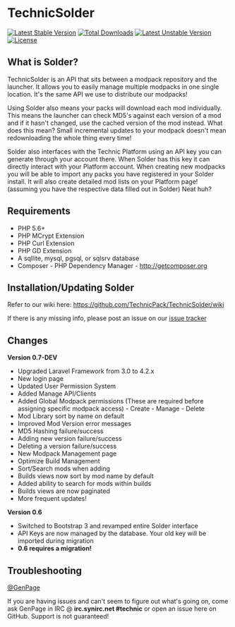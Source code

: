 TechnicSolder
=============

[![Latest Stable Version](https://poser.pugx.org/solder/solder/v/stable.svg)](https://packagist.org/packages/solder/solder) [![Total Downloads](https://poser.pugx.org/solder/solder/downloads.svg)](https://packagist.org/packages/solder/solder) [![Latest Unstable Version](https://poser.pugx.org/solder/solder/v/unstable.svg)](https://packagist.org/packages/solder/solder) [![License](https://poser.pugx.org/solder/solder/license.svg)](https://packagist.org/packages/solder/solder)

What is Solder?
--------------

TechnicSolder is an API that sits between a modpack repository and the launcher. It allows you to easily manage multiple modpacks in one single location. It's the same API we use to distribute our modpacks!

Using Solder also means your packs will download each mod individually. This means the launcher can check MD5's against each version of a mod and if it hasn't changed, use the cached version of the mod instead. What does this mean? Small incremental updates to your modpack doesn't mean redownloading the whole thing every time!

Solder also interfaces with the Technic Platform using an API key you can generate through your account there. When Solder has this key it can directly interact with your Platform account. When creating new modpacks you will be able to import any packs you have registered in your Solder install. It will also create detailed mod lists on your Platform page! (assuming you have the respective data filled out in Solder) Neat huh?

Requirements
-------------

* PHP 5.6+ 
* PHP MCrypt Extension
* PHP Curl Extension
* PHP GD Extension
* A sqllite, mysql, pgsql, or sqlsrv database
* Composer - PHP Dependency Manager - http://getcomposer.org

Installation/Updating Solder
-------------

Refer to our wiki here: https://github.com/TechnicPack/TechnicSolder/wiki

If there is any missing info, please post an issue on our [issue tracker](https://github.com/TechnicPack/TechnicSolder/issues)

Changes
---------------

**Version 0.7-DEV**

-  Upgraded Laravel Framework from 3.0 to 4.2.x
-  New login page
-  Updated User Permission System
  -  Added Manage API/Clients
  -  Added Global Modpack permissions (These are required before assigning specific modpack access)
    -  Create
    -  Manage
    -  Delete
-  Mod Library sort by name on default
-  Improved Mod Version error messages
  -  MD5 Hashing failure/success
  -  Adding new version failure/success
  -  Deleting a version failure/success
-  New Modpack Management page
-  Optimize Build Management
  -  Sort/Search mods when adding
  -  Builds views now sort by mod name by default
  -  Added ability to search for mods within builds
  -  Builds views are now paginated
-  More frequent updates!

**Version 0.6**

-  Switched to Bootstrap 3 and revamped entire Solder interface
-  API Keys are now managed by the database. Your old key will be imported during migration
-  **0.6 requires a migration!**

Troubleshooting
---------------

[@GenPage](http://twitter.com/gen_page)

If you are having issues and can't seem to figure out what's going on, come ask GenPage in IRC @ **irc.synirc.net #technic** or open an issue here on GitHub. Support is not guaranteed!

